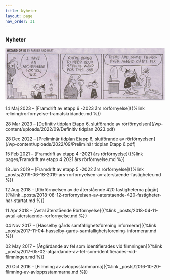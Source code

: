 ```yaml
---
title: Nyheter
layout: page
nav_order: 31
---
```


### Nyheter  

![Rörmagi](/wp-content/uploads/2022/Wizard-ID-Plumber.jpg) 

14 Maj 2023 – [Framdrift av etapp 6 -2023 års rörförnyelse]({%link relining/rorfornyelse-framatskridande.md %}) 

28 Mar 2023 – [Definitiv tidplan Etapp 6, slutförande av rörförnyelsen](/wp-content/uploads/2022/09/Definitiv tidplan 2023.pdf) 

28 Dec 2022 – [Preliminär tidplan Etapp 6, slutförande av rörförnyelsen](/wp-content/uploads/2022/09/Preliminär tidplan Etapp 6.pdf) 

15 Feb 2021 – [Framdrift av etapp 4 -2021 års rörförnyelse]({%link pages/Framdrift av etapp 4 2021 års rörförnyelse.md %})

18 Jun 2019 – [Framdrift av etapp 5 -2022 års rörförnyelse]({%link _posts/2019-06-18-2019-ars-rorfornyelsen-av-aterstaende-fastigheter.md %})

12 Aug 2018 – [Rörförnyelsen av de återstående 420 fastigheterna pågår]({%link _posts/2018-08-12-rorfornyelsen-av-aterstaende-420-fastigheter-har-startat.md %})  

11 Apr 2018 – [Avtal återstående Rörförnyelse]({%link _posts/2018-04-11-avtal-aterstaende-rorfornyelse.md %})

04 Nov 2017 – [Hässelby gårds samfällighetsförening informerar]({%link _posts/2017-11-04-hasselby-gards-samfallighetsforening-informerar.md %})

02 May 2017 – [Åtgärdande av fel som identifierades vid filmningen]({%link _posts/2017-05-02-atgardande-av-fel-som-identifierades-vid-filmningen.md %}) 

20 Oct 2016 – [Filmning av avloppsstammarna]({%link _posts/2016-10-20-filmning-av-avloppsstammarna.md %})

